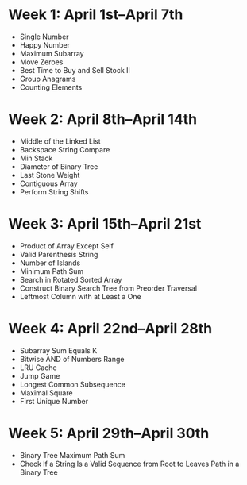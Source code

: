 # Week 1: April 1st–April 7th

- Single Number
- Happy Number
- Maximum Subarray
- Move Zeroes
- Best Time to Buy and Sell Stock II
- Group Anagrams
- Counting Elements

# Week 2: April 8th–April 14th

- Middle of the Linked List
- Backspace String Compare
- Min Stack
- Diameter of Binary Tree
- Last Stone Weight
- Contiguous Array
- Perform String Shifts

# Week 3: April 15th–April 21st

- Product of Array Except Self
- Valid Parenthesis String
- Number of Islands
- Minimum Path Sum
- Search in Rotated Sorted Array
- Construct Binary Search Tree from Preorder Traversal
- Leftmost Column with at Least a One

# Week 4: April 22nd–April 28th

- Subarray Sum Equals K
- Bitwise AND of Numbers Range
- LRU Cache
- Jump Game
- Longest Common Subsequence
- Maximal Square
- First Unique Number

# Week 5: April 29th–April 30th

- Binary Tree Maximum Path Sum
- Check If a String Is a Valid Sequence from Root to Leaves Path in a Binary Tree